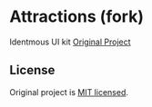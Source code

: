 # Attractions (fork)

Identmous UI kit
[Original Project](https://github.com/illright/attractions)

## License

Original project is [MIT licensed](./LICENSE).
